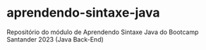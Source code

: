 # aprendendo-sintaxe-java
Repositório do módulo de Aprendendo Sintaxe Java do Bootcamp Santander 2023 (Java Back-End) 




